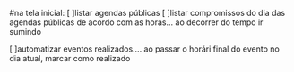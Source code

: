 #na tela inicial:
[ ]listar agendas públicas
[ ]listar compromissos do dia das agendas públicas de acordo com as horas... ao decorrer do tempo ir sumindo

[ ]automatizar eventos realizados.... ao passar o horári final do evento no dia atual, marcar como realizado
